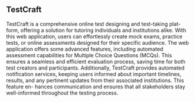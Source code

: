 ## TestCraft

TestCraft is a comprehensive online test designing and test-taking plat-
form, offering a solution for tutoring individuals and institutions alike. With
this web application, users can effortlessly create mock exams, practice tests,
or online assessments designed for their specific audience.
The web application offers some advanced features, including automated
assessment capabilities for Multiple Choice Questions (MCQs). This ensures
a seamless and efficient evaluation process, saving time for both test creators
and participants. Additionally, TestCraft provides automated notification
services, keeping users informed about important timelines, results, and
any pertinent updates from their associated institutions. This feature en-
hances communication and ensures that all stakeholders stay well-informed
throughout the testing process.
